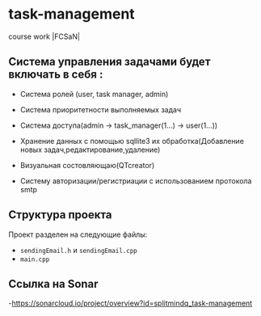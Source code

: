 # task-management
course work |FCSaN|



## Cистема управления задачами будет включать в себя :

- Cистема ролей (user, task manager, admin)

- Cистема приоритетности выполняемых задач

- Система доступа(admin -> task_manager(1...) -> user(1...))

- Хранение данных с помощью sqllite3 
их обработка(Добавление новых задач,редактирование,удаление)

- Визуальная состовляющаю(QTcreator)

- Cистему авторизации/регистриации с использованием протокола smtp

## Структура проекта

Проект разделен на следующие файлы:

- `sendingEmail.h` и `sendingEmail.cpp`
- `main.cpp`

## Ссылка на Sonar

-https://sonarcloud.io/project/overview?id=splitmindq_task-management

